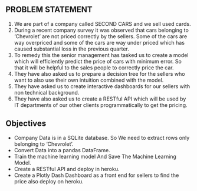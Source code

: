 ## PROBLEM STATEMENT

1. We are part of a company called SECOND CARS and we sell used cards.
2. During a recent company survey it was observed that cars belonging to ‘Chevrolet’ are not priced correctly by the sellers. Some of the cars are way overpriced and some of the cars are way under priced which has caused substantial loss in the previous quarter.
3. To remedy this the senior management has tasked us to create a model which will efficiently predict the price of cars with minimum error. So that it will be helpful to the sales people to correctly price the car.
4. They have also asked us to prepare a decision tree for the sellers who want to also use their own intuition combined with the model.
5. They have asked us to create interactive dashboards for our sellers with non technical background.
6. They have also asked us to create a RESTful API which will be used by IT departments of our other clients programmatically to get the pricing.

## Objectives

- Company Data is in a SQLite database. So We need to extract rows only belonging to ‘Chevrolet’.
- Convert Data into a pandas DataFrame.
- Train the machine learning model And Save The Machine Learning Model.
- Create a RESTful API and deploy in heroku.
- Create a Plotly Dash Dashboard as a front end for sellers to find the price also deploy on heroku.
